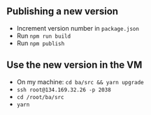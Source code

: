 ## Publishing a new version

* Increment version number in `package.json`
* Run `npm run build`
* Run `npm publish`

## Use the new version in the VM

* On my machine: `cd ba/src && yarn upgrade`
* `ssh root@134.169.32.26 -p 2038`
* `cd /root/ba/src`
* `yarn`
